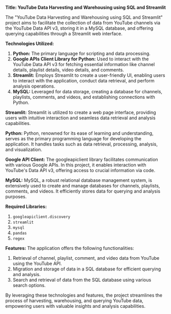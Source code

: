 **Title: YouTube Data Harvesting and Warehousing using SQL and Streamlit**

The "YouTube Data Harvesting and Warehousing using SQL and Streamlit" project aims to facilitate the collection of data from YouTube channels via the YouTube Data API v3, storing it in a MySQL database, and offering querying capabilities through a Streamlit web interface.

**Technologies Utilized:**

1. **Python:** The primary language for scripting and data processing.
2. **Google APIs Client Library for Python:** Used to interact with the YouTube Data API v3 for fetching essential information like channel details, playlist details, video details, and comments.
3. **Streamlit:** Employs Streamlit to create a user-friendly UI, enabling users to interact with the application, conduct data retrieval, and perform analysis operations.
4. **MySQL:** Leveraged for data storage, creating a database for channels, playlists, comments, and videos, and establishing connections with Python.

**Streamlit:**
Streamlit is utilized to create a web page interface, providing users with intuitive interaction and seamless data retrieval and analysis capabilities.

**Python:**
Python, renowned for its ease of learning and understanding, serves as the primary programming language for developing the application. It handles tasks such as data retrieval, processing, analysis, and visualization.

**Google API Client:**
The googleapiclient library facilitates communication with various Google APIs. In this project, it enables interaction with YouTube's Data API v3, offering access to crucial information via code.

**MySQL:**
MySQL, a robust relational database management system, is extensively used to create and manage databases for channels, playlists, comments, and videos. It efficiently stores data for querying and analysis purposes.

**Required Libraries:**

1. `googleapiclient.discovery`
2. `streamlit`
3. `mysql`
4. `pandas`
5. `regex`

**Features:**
The application offers the following functionalities:

1. Retrieval of channel, playlist, comment, and video data from YouTube using the YouTube API.
2. Migration and storage of data in a SQL database for efficient querying and analysis.
3. Search and retrieval of data from the SQL database using various search options.

By leveraging these technologies and features, the project streamlines the process of harvesting, warehousing, and querying YouTube data, empowering users with valuable insights and analysis capabilities.
